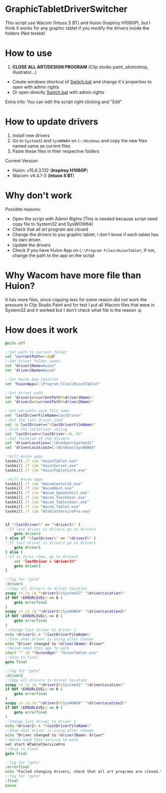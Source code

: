 # GraphicTabletDriverSwitcher
This script use Wacom (Intuos S BT) and Huion (Inspiroy H1060P), but I think it works for any graphic tablet if you modify the drivers inside the folders (Not tested)

# How to use
1. **CLOSE ALL ART/DESIGN PROGRAM** (Clip studio paint, photoshop, illustrator...)
- Create windows shortcut of [Switch.bat](/Switch.bat) and change it's properties to open with admin rights
- Or open directly [Switch.bat](/Switch.bat) with admin rights

Extra info: You can edit the script right clicking and "Edit"

# How to update drivers
1. Install new drivers
2. Go to `System32` and `SysWOW64` on `C:/Windows` and copy the new files named same as current files
3. Paste these files in their respective folders

Current Version:
- Huion: v15.6.3.132 (**Inspiroy H1060P**)
- Wacom: v6.4.1-3 (**Intuos S BT**)

# Why don't work
Possible reasons:
- Open the script with Admin Rights (This is needed because script need copy file to System32 and SysWOW64)
- Check that all art program are closed
- Change the drivers to you graphic tablet, I don't know if each tablet has its own driver.
- Update the drivers
- Check if you have Huion App on `C:\Program Files\HuionTablet`, if not, change the path to the app on the script

# Why Wacom have more file than Huion?
It has more files, since copying less for some reason did not work the pressure in Clip Studio Paint and for test I put all Wacom files that were in System32 and it worked but I don't check what file is the reason :p

# How does it work

```bat
@echo off

::Set path to current folder
set "currentPath=%~dp0"
::Set driver folder names
set "driver1Name=Huion"
set "driver2Name=Wacom"

::Set Huion App location
set "huionApp=C:\Program Files\HuionTablet"

::Set driver path
set "driver1=%currentPath%%driver1Name%"
set "driver2=%currentPath%%driver2Name%"

::Set variable save file name
set "lastDriverFileName=lastDriver"
::Get the last driver used
set /p lastDriver=<"%lastDriverFileName%"
::Trim the lastDriver string
set "lastDriver=%lastDriver:~0,-1%"
::Set location of the drivers
set "driverLocation=C:\Windows\System32"
set "driverLocation2=C:\Windows\SysWOW64"

::Kill Huion apps
taskkill /f /im "HuionTablet.exe"
taskkill /f /im "HuionServer.exe"
taskkill /f /im "HuionTabletCore.exe"

::Kill Wacom apps
taskkill /f /im "WacomCenterUI.exe"
taskkill /f /im "WacomHost.exe"
taskkill /f /im "Wacom_UpdateUtil.exe"
taskkill /f /im "Wacom_TouchUser.exe"
taskkill /f /im "Wacom_TabletUser.exe"
taskkill /f /im "Wacom_Tablet.exe"
taskkill /f /im "WTabletServicePro.exe"


if "%lastDriver%" == "%driver1%" (
::If last driver is driver1 go to driver2
	goto driver2
) else if "%lastDriver%" == "%driver2%" (
::If last driver is driver2 go to driver1
	goto driver1
) else (
::If is first time, go to driver1
	set "lastDriver = %driver1%"
	goto driver1
)

::Tag for "goto"
:driver1
::Copy all drivers to driver location
xcopy /s /y /q "%driver1%\System32" "%driverLocation%"
if NOT %ERRORLEVEL% == 0 (
	goto errorfinal
)
xcopy /s /y /q "%driver1%\SysWOW64" "%driverLocation2%"
if NOT %ERRORLEVEL% == 0 (
	goto errorfinal
)
::Change last driver to driver 1
echo %driver1% > "%lastDriverFileName%"
::Show what driver is using after change
echo "Driver changed to %driver1Name% driver"
::Huion need this app to work
start "" /D "%huionApp%" "HuionTablet.exe"
::Skip to final
goto final

::Tag for "goto"
:driver2
::Copy all drivers to driver location
xcopy /s /y /q "%driver2%\System32" "%driverLocation%"
if NOT %ERRORLEVEL% == 0 (
	goto errorfinal
)
xcopy /s /y /q "%driver2%\SysWOW64" "%driverLocation2%"
if NOT %ERRORLEVEL% == 0 (
	goto errorfinal
)
::Change last driver to driver 1
echo %driver2% > "%lastDriverFileName%"
::Show what driver is using after change
echo "Driver changed to %driver1Name% driver"
::Wacom need this service to work
net start WTabletServicePro
::Skip to final
goto final

::Tag for "goto"
:errorfinal
echo "Failed changing drivers, check that all art programs are closed."
::Tag for "goto"
:final
pause
```
